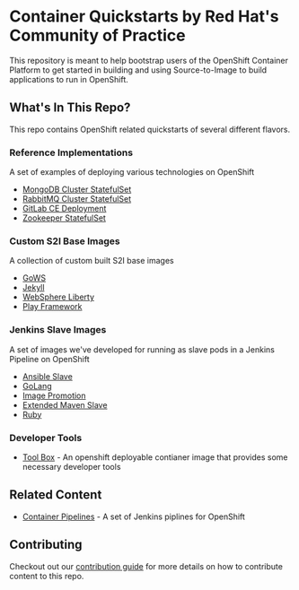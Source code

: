 # Container Quickstarts by Red Hat's Community of Practice

This repository is meant to help bootstrap users of the OpenShift Container Platform to get started in building and using Source-to-Image to build applications to run in OpenShift.

## What's In This Repo?

This repo contains OpenShift related quickstarts of several different flavors.

### Reference Implementations

A set of examples of deploying various technologies on OpenShift

* [MongoDB Cluster StatefulSet](./mongodb)
* [RabbitMQ Cluster StatefulSet](./rabbitmq)
* [GitLab CE Deployment](./gitlab-ce)
* [Zookeeper StatefulSet](./zookeeper)

### Custom S2I Base Images

A collection of custom built S2I base images

* [GoWS](./s2i-gows)
* [Jekyll](./s2i-jekyll)
* [WebSphere Liberty](./s2i-liberty)
* [Play Framework](./s2i-play)

### Jenkins Slave Images

A set of images we've developed for running as slave pods in a Jenkins Pipeline on OpenShift

* [Ansible Slave](./jenkins-slaves/jenkins-slave-ansible)
* [GoLang](./jenkins-slaves/jenkins-slave-golang)
* [Image Promotion](./jenkins-slaves/jenkins-slave-image-mgmt)
* [Extended Maven Slave](./jenkins-slaves/jenkins-slave-mvn)
* [Ruby](./jenkins-slaves/jenkins-slave-ruby)

### Developer Tools

* [Tool Box](./tool-box) - An openshift deployable contianer image that provides some necessary developer tools

## Related Content

* [Container Pipelines](https://github.com/redhat-cop/container-pipelines) - A set of Jenkins piplines for OpenShift

## Contributing

Checkout out our [contribution guide](./CONTRIBUTING.md) for more details on how to contribute content to this repo.
